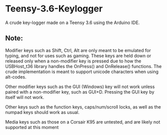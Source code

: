 # Teensy-3.6-Keylogger
A crude key-logger made on a Teensy 3.6 using the Arduino IDE.



## Note:

Modifier keys such as Shift, Ctrl, Alt are only meant to be emulated for typing, and not for uses such as gaming. These keys are held down or released only when a non-modifier key is pressed due to how the USBHost_t36 library handles the OnPress() and OnRelease() functions. The crude implementation is meant to support unicode characters when using alt-codes.

Other modifier keys such as the GUI (Windows) key will not work unless paired with a non-modifier key, such as GUI+D. Pressing the GUI key by itself will not work.

Other keys such as the function keys, caps/num/scroll locks, as well as the numpad keys should work as usual. 

Media keys such as those on a Corsair K95 are untested, and are likely not supported at this moment
